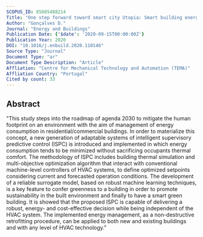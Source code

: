 ```yaml
---
SCOPUS_ID: 85085488214
Title: "One step forward toward smart city Utopia: Smart building energy management based on adaptive surrogate modelling"
Author: "Gonçalves D."
Journal: "Energy and Buildings"
Publication Date: {'$date': '2020-09-15T00:00:00Z'}
Publication Year: 2020
DOI: "10.1016/j.enbuild.2020.110146"
Source Type: "Journal"
Document Type: "ar"
Document Type Description: "Article"
Affliation: "Centre for Mechanical Technology and Automation (TEMA)"
Affliation Country: "Portugal"
Cited by count: 33
---
```


## Abstract
"This study steps into the roadmap of agenda 2030 to mitigate the human footprint on an environment with the aim of management of energy consumption in residential/commercial buildings. In order to materialize this concept, a new generation of adaptable systems of intelligent supervisory predictive control (ISPC) is introduced and implemented in which energy consumption tends to be minimized without sacrificing occupants thermal comfort. The methodology of ISPC includes building thermal simulation and multi-objective optimization algorithm that interact with conventional machine-level controllers of HVAC systems, to define optimized setpoints considering current and forecasted operation conditions. The development of a reliable surrogate model, based on robust machine learning techniques, is a key feature to confer greenness to a building in order to promote sustainability in the built environment and finally to have a smart green building. It is showed that the proposed ISPC is capable of delivering a robust, energy- and cost-effective decision while being independent of the HVAC system. The implemented energy management, as a non-destructive retrofitting procedure, can be applied to both new and existing buildings and with any level of HVAC technology."
